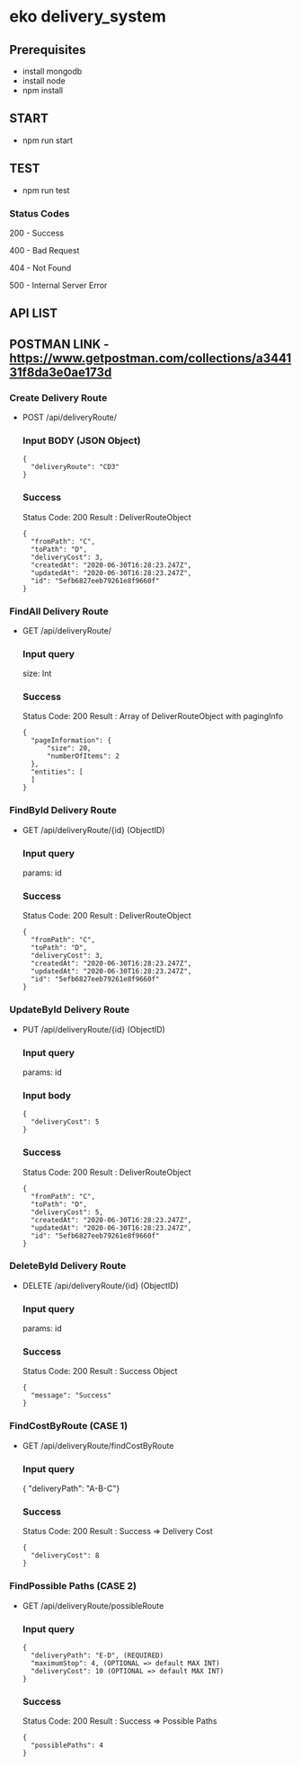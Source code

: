 # eko delivery_system

## Prerequisites

- install mongodb 
- install node 
- npm install

## START
- npm run start

## TEST
- npm run test

### Status Codes
200 - Success

400 - Bad Request

404 - Not Found

500 - Internal Server Error

## API LIST

## POSTMAN LINK - https://www.getpostman.com/collections/a344131f8da3e0ae173d

### Create Delivery Route
- POST /api/deliveryRoute/
  
  ### Input BODY (JSON Object)
  ```
  {
    "deliveryRoute": "CD3"
  }
  ```

  ### Success
  Status Code: 200
  Result : DeliverRouteObject
  ```
  {
    "fromPath": "C",
    "toPath": "D",
    "deliveryCost": 3,
    "createdAt": "2020-06-30T16:28:23.247Z",
    "updatedAt": "2020-06-30T16:28:23.247Z",
    "id": "5efb6827eeb79261e8f9660f"
  }
  ```

### FindAll Delivery Route
- GET /api/deliveryRoute/
  
  ### Input query
  size: Int

  ### Success
  Status Code: 200
  Result : Array of DeliverRouteObject with pagingInfo
  ```
  {
    "pageInformation": {
        "size": 20,
        "numberOfItems": 2
    },
    "entities": [
    ]
  }
  ```

### FindById Delivery Route
- GET /api/deliveryRoute/{id} (ObjectID)
  
  ### Input query
  params: id

  ### Success
  Status Code: 200
  Result : DeliverRouteObject
  ```
  {
    "fromPath": "C",
    "toPath": "D",
    "deliveryCost": 3,
    "createdAt": "2020-06-30T16:28:23.247Z",
    "updatedAt": "2020-06-30T16:28:23.247Z",
    "id": "5efb6827eeb79261e8f9660f"
  }
  ```

### UpdateById Delivery Route
- PUT /api/deliveryRoute/{id} (ObjectID)
  
  ### Input query
  params: id

  ### Input body
  ```
  {
    "deliveryCost": 5
  }
  ```

  ### Success
  Status Code: 200
  Result : DeliverRouteObject
  ```
  {
    "fromPath": "C",
    "toPath": "D",
    "deliveryCost": 5,
    "createdAt": "2020-06-30T16:28:23.247Z",
    "updatedAt": "2020-06-30T16:28:23.247Z",
    "id": "5efb6827eeb79261e8f9660f"
  }
  ```

### DeleteById Delivery Route
- DELETE /api/deliveryRoute/{id} (ObjectID)
  
  ### Input query
  params: id

  ### Success
  Status Code: 200
  Result : Success Object
  ```
  {
    "message": "Success"
  }
  ```

### FindCostByRoute (CASE 1)
- GET /api/deliveryRoute/findCostByRoute
  
  ### Input query
  { "deliveryPath": "A-B-C"} 

  ### Success
  Status Code: 200
  Result : Success => Delivery Cost
  ```
  {
    "deliveryCost": 8
  }
  ```
 
### FindPossible Paths (CASE 2)
- GET /api/deliveryRoute/possibleRoute
  
  ### Input query
  ```
  { 
    "deliveryPath": "E-D", (REQUIRED)
    "maximumStop": 4, (OPTIONAL => default MAX INT)
    "deliveryCost": 10 (OPTIONAL => default MAX INT)
  } 
  ```

  ### Success
  Status Code: 200
  Result : Success => Possible Paths
  ```
  {
    "possiblePaths": 4
  }
  ```